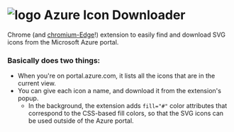 # ![logo](https://raw.githubusercontent.com/mattlag/Azure-Icon-Downloader/master/dev/icons/icon32.png) Azure Icon Downloader

Chrome (and [chromium-Edge](https://blogs.windows.com/windowsexperience/2018/12/06/microsoft-edge-making-the-web-better-through-more-open-source-collaboration/)!) extension to easily find and download 
SVG icons from the Microsoft Azure portal.

### Basically does two things:
 - When you're on portal.azure.com, it lists all the icons that are in the current view.
 - You can give each icon a name, and download it from the extension's popup.
   - In the background, the extension adds `fill="#"` color attributes that correspond to the CSS-based fill colors, so that the SVG icons can be used outside of the Azure portal.